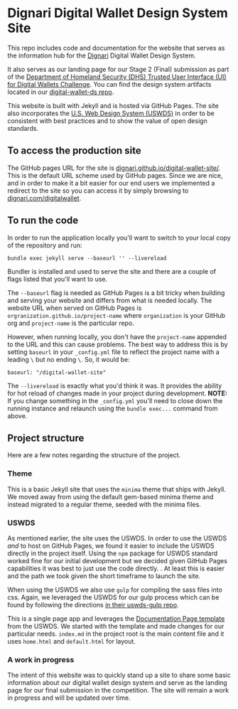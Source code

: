 # Dignari Digital Wallet Design System Site

This repo includes code and documentation for the website that serves as the information hub for the [Dignari](https://www.dignari.com) Digital Wallet Design System.

It also serves as our landing page for our Stage 2 (Final) submission as part of the [Department of Homeland Security (DHS) Trusted User Interface (UI) for Digital Wallets Challenge](https://www.dhs.gov/science-and-technology/prize-competitions). You can find the design system artifacts located in our [digital-wallet-ds repo](https://github.com/Dignari/digital-wallet-ds).

This website is built with Jekyll and is hosted via GitHub Pages. The site also incorporates the [U.S. Web Design System (USWDS)](https://designsystem.digital.gov/) in order to be consistent with best practices and to show the value of open design standards.

## To access the production site

The GitHub pages URL for the site is [dignari.github.io/digital-wallet-site/](https://dignari.github.io/digital-wallet-site/). This is the default URL scheme used by GitHub pages. Since we are nice, and in order to make it a bit easier for our end users we implemented a redirect to the site so you can access it by simply browsing to [dignari.com/digitalwallet](https://www.dignari.com/digitalwallet).

## To run the code

In order to run the application locally you'll want to switch to your local copy of the repository and run:

`bundle exec jekyll serve --baseurl '' --livereload`

Bundler is installed and used to serve the site and there are a couple of flags listed that you'll want to use.

The `--baseurl` flag is needed as GitHub Pages is a bit tricky when building and serving your website and differs from what is needed locally. The website URL when served on GitHub Pages is `orgranization.github.io/project-name` where `organization` is your GitHub org and `project-name` is the particular repo.

However, when running locally, you don't have the `project-name` appended to the URL and this can cause problems. The best way to address this is by setting `baseurl` in your `_config.yml` file to reflect the project name with a leading `\` but no ending `\`. So, it would be:

`baseurl: "/digital-wallet-site"`

The `--livereload` is exactly what you'd think it was. It provides the ability for hot reload of changes made in your project during development. **NOTE:** If you change something in the `_config.yml` you'll need to close down the running instance and relaunch using the `bundle exec...` command from above.

## Project structure

Here are a few notes regarding the structure of the project.

### Theme

This is a basic Jekyll site that uses the `minima` theme that ships with Jekyll. We moved away from using the default gem-based minima theme and instead migrated to a regular theme, seeded with the minima files.

### USWDS

As mentioned earlier, the site uses the USWDS. In order to use the USWDS _and_ to host on GitHub Pages, we found it easier to include the USWDS directly in the project itself. Using the `npm` package for USWDS standard worked fine for our initial development but we decided given GitHub Pages capabilities it was best to just use the code directly. . At least this is easier and the path we took given the short timeframe to launch the site.

When using the USWDS we also use `gulp` for compiling the sass files into css. Again, we leveraged the USWDS for our gulp process which can be found by following the directions [in their uswds-gulp repo](https://github.com/uswds/uswds-gulp).

This is a single page app and leverages the [Documentation Page template](https://designsystem.digital.gov/page-templates/) from the USWDS. We started with the template and made changes for our particular needs. `index.md` in the project root is the main content file and it uses `home.html` and `default.html` for layout.

### A work in progress

The intent of this website was to quickly stand up a site to share some basic information about our digital wallet design system and serve as the landing page for our final submission in the competition. The site will remain a work in progress and will be updated over time.
